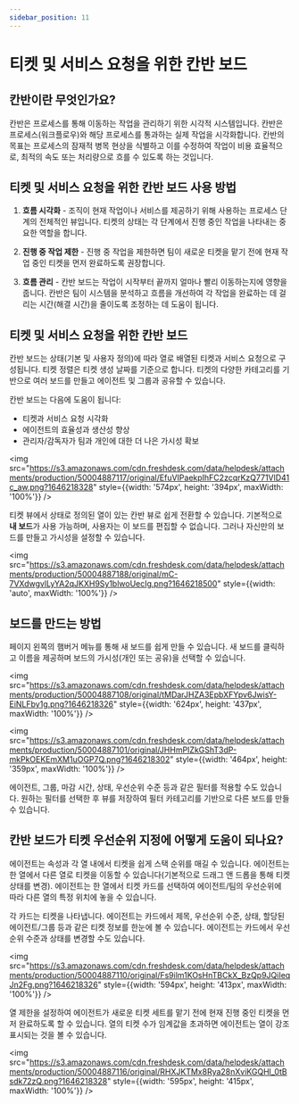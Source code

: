 ```yaml
---
sidebar_position: 11
---
```


# 티켓 및 서비스 요청을 위한 칸반 보드

## 칸반이란 무엇인가요?

칸반은 프로세스를 통해 이동하는 작업을 관리하기 위한 시각적 시스템입니다. 칸반은 프로세스(워크플로우)와 해당 프로세스를 통과하는 실제 작업을 시각화합니다. 칸반의 목표는 프로세스의 잠재적 병목 현상을 식별하고 이를 수정하여 작업이 비용 효율적으로, 최적의 속도 또는 처리량으로 흐를 수 있도록 하는 것입니다.

## 티켓 및 서비스 요청을 위한 칸반 보드 사용 방법

1. **흐름 시각화** - 조직이 현재 작업이나 서비스를 제공하기 위해 사용하는 프로세스 단계의 전체적인 뷰입니다. 티켓의 상태는 각 단계에서 진행 중인 작업을 나타내는 중요한 역할을 합니다.

2. **진행 중 작업 제한** - 진행 중 작업을 제한하면 팀이 새로운 티켓을 맡기 전에 현재 작업 중인 티켓을 먼저 완료하도록 권장합니다.

3. **흐름 관리** - 칸반 보드는 작업이 시작부터 끝까지 얼마나 빨리 이동하는지에 영향을 줍니다. 칸반은 팀이 시스템을 분석하고 흐름을 개선하여 각 작업을 완료하는 데 걸리는 시간(해결 시간)을 줄이도록 조정하는 데 도움이 됩니다.

## 티켓 및 서비스 요청을 위한 칸반 보드

칸반 보드는 상태(기본 및 사용자 정의)에 따라 열로 배열된 티켓과 서비스 요청으로 구성됩니다. 티켓 정렬은 티켓 생성 날짜를 기준으로 합니다. 티켓의 다양한 카테고리를 기반으로 여러 보드를 만들고 에이전트 및 그룹과 공유할 수 있습니다.

칸반 보드는 다음에 도움이 됩니다:

- 티켓과 서비스 요청 시각화
- 에이전트의 효율성과 생산성 향상
- 관리자/감독자가 팀과 개인에 대한 더 나은 가시성 확보

<img src="https://s3.amazonaws.com/cdn.freshdesk.com/data/helpdesk/attachments/production/50004887117/original/EfuVIPaekpIhFC2zcqrKzQ771VlD41c_aw.png?1646218328" style={{width: '574px', height: '394px', maxWidth: '100%'}} />

티켓 뷰에서 상태로 정의된 열이 있는 칸반 뷰로 쉽게 전환할 수 있습니다. 기본적으로 **내 보드**가 사용 가능하며, 사용자는 이 보드를 편집할 수 없습니다. 그러나 자신만의 보드를 만들고 가시성을 설정할 수 있습니다.

<img src="https://s3.amazonaws.com/cdn.freshdesk.com/data/helpdesk/attachments/production/50004887188/original/mC-7VXdwgvlLyYA2qJKXH9Sy1blwoUecIg.png?1646218500" style={{width: 'auto', maxWidth: '100%'}} />

## 보드를 만드는 방법

페이지 왼쪽의 햄버거 메뉴를 통해 새 보드를 쉽게 만들 수 있습니다. 새 보드를 클릭하고 이름을 제공하며 보드의 가시성(개인 또는 공유)을 선택할 수 있습니다.

<img src="https://s3.amazonaws.com/cdn.freshdesk.com/data/helpdesk/attachments/production/50004887108/original/tMDarJHZA3EpbXFYpv6JwisY-EiNLFby1g.png?1646218326" style={{width: '624px', height: '437px', maxWidth: '100%'}} />

<img src="https://s3.amazonaws.com/cdn.freshdesk.com/data/helpdesk/attachments/production/50004887101/original/JHHmPIZkGShT3dP-mkPkOEKEmXM1uOGP7Q.png?1646218302" style={{width: '464px', height: '359px', maxWidth: '100%'}} />

에이전트, 그룹, 마감 시간, 상태, 우선순위 수준 등과 같은 필터를 적용할 수도 있습니다. 원하는 필터를 선택한 후 뷰를 저장하여 필터 카테고리를 기반으로 다른 보드를 만들 수 있습니다.

## 칸반 보드가 티켓 우선순위 지정에 어떻게 도움이 되나요?

에이전트는 속성과 각 열 내에서 티켓을 쉽게 스택 순위를 매길 수 있습니다. 에이전트는 한 열에서 다른 열로 티켓을 이동할 수 있습니다(기본적으로 드래그 앤 드롭을 통해 티켓 상태를 변경). 에이전트는 한 열에서 티켓 카드를 선택하여 에이전트/팀의 우선순위에 따라 다른 열의 특정 위치에 놓을 수 있습니다.

각 카드는 티켓을 나타냅니다. 에이전트는 카드에서 제목, 우선순위 수준, 상태, 할당된 에이전트/그룹 등과 같은 티켓 정보를 한눈에 볼 수 있습니다. 에이전트는 카드에서 우선순위 수준과 상태를 변경할 수도 있습니다.

<img src="https://s3.amazonaws.com/cdn.freshdesk.com/data/helpdesk/attachments/production/50004887110/original/Fs9ilm1KOsHnTBCkX_BzQp9JQiIeqJn2Fg.png?1646218326" style={{width: '594px', height: '413px', maxWidth: '100%'}} />

열 제한을 설정하여 에이전트가 새로운 티켓 세트를 맡기 전에 현재 진행 중인 티켓을 먼저 완료하도록 할 수 있습니다. 열의 티켓 수가 임계값을 초과하면 에이전트는 열이 강조 표시되는 것을 볼 수 있습니다.

<img src="https://s3.amazonaws.com/cdn.freshdesk.com/data/helpdesk/attachments/production/50004887116/original/RHXJKTMx8Rya28nXviKGQHl_0tBsdk72zQ.png?1646218328" style={{width: '595px', height: '415px', maxWidth: '100%'}} />